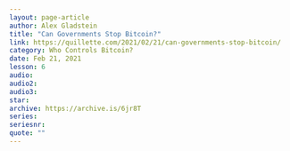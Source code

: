 ```yaml
---
layout: page-article
author: Alex Gladstein
title: "Can Governments Stop Bitcoin?"
link: https://quillette.com/2021/02/21/can-governments-stop-bitcoin/
category: Who Controls Bitcoin?
date: Feb 21, 2021
lesson: 6
audio: 
audio2: 
audio3: 
star: 
archive: https://archive.is/6jr8T
series: 
seriesnr: 
quote: ""
---
```

